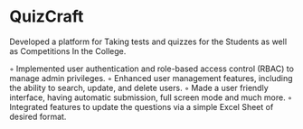 # QuizCraft

Developed a platform for Taking tests and quizzes for the Students as well as Competitions In the College.

◦ Implemented user authentication and role-based access control (RBAC) to manage admin privileges.
◦ Enhanced user management features, including the ability to search, update, and delete users.
◦ Made a user friendly interface, having automatic submission, full screen mode and much more.
◦ Integrated features to update the questions via a simple Excel Sheet of desired format.
